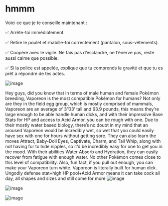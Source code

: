 # hmmm

Voici ce que je te conseille maintenant :

✅ Arrête-toi immédiatement.

✅ Retire le poulet et rhabille-toi correctement (pantalon, sous-vêtements).

✅ Coopère avec le vigile. Ne fais pas d’esclandre, ne t’énerve pas, reste aussi calme que possible.

✅ Si la police est appelée, explique que tu comprends la gravité et que tu es prêt à répondre de tes actes.

![image](https://github.com/user-attachments/assets/12f7dc1a-124f-40b9-bec4-4d2c773f6726)


Hey guys, did you know that in terms of male human and female Pokémon breeding, Vaporeon is the most compatible Pokémon for humans? Not only are they in the field egg group, which is mostly comprised of mammals, Vaporeon are an average of 3”03’ tall and 63.9 pounds, this means they’re large enough to be able handle human dicks, and with their impressive Base Stats for HP and access to Acid Armor, you can be rough with one. Due to their mostly water based biology, there’s no doubt in my mind that an aroused Vaporeon would be incredibly wet, so wet that you could easily have sex with one for hours without getting sore. They can also learn the moves Attract, Baby-Doll Eyes, Captivate, Charm, and Tail Whip, along with not having fur to hide nipples, so it’d be incredibly easy for one to get you in the mood. With their abilities Water Absorb and Hydration, they can easily recover from fatigue with enough water. No other Pokémon comes close to this level of compatibility. Also, fun fact, if you pull out enough, you can make your Vaporeon turn white. Vaporeon is literally built for human dick. Ungodly defense stat+high HP pool+Acid Armor means it can take cock all day, all shapes and sizes and still come for more
![image](https://preview.redd.it/why-is-rowlet-like-this-wrong-answers-only-v0-awzgeu57yocd1.jpeg?auto=webp&s=5fdde5d2e30beda28fcbd39d675789ed8c67a893)

![image](https://github.com/user-attachments/assets/7237fa63-806a-4c5a-899d-70105c3d6953)

![image](https://github.com/user-attachments/assets/4d74ce5d-92b4-412f-abb6-eb2ccdd9b1ae)
